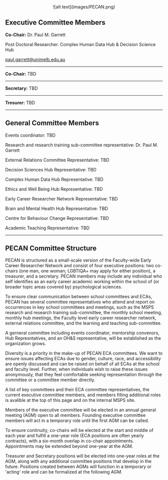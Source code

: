 <center> ![alt text](images/PECAN.png) </center>

## Executive Committee Members

**Co-Chair:** Dr. Paul M. Garrett

Post Doctoral Researcher. Complex Human Data Hub & Decision Science Hub

paul.garrett@unimelb.edu.au

---

**Co-Chair:** TBD

---

**Secretary:** TBD

---

**Tresurer:** TBD

---

## General Committee Members
Events coordinator: TBD

Research and research training sub-committee representative: Dr. Paul M. Garrett

External Relations Committee Representative: TBD

Decision Sciences Hub Representative: TBD

Complex Human Data Hub Representative: TBD

Ethics and Well Being Hub Representative: TBD

Early Career Researcher Network Representative: TBD

Brain and Mental Health Hub Representative: TBD

Centre for Behaviour Change Representative: TBD

Academic Teaching Representative: TBD

--- 

## PECAN Committee Structure

PECAN is structured as a small-scale version of the Faculty-wide Early Career Researcher Network and consist of four executive positions: two co-chairs (one man, one woman; LGBTIQA+ may apply for either position), a treasurer, and a secretary. PECAN members may include any individual who self identifies as an early career academic working within the school of (or broader topic areas covered by) psychological sciences.

To ensure clear communication between school committees and ECAs, PECAN has several committee representatives who attend and report on occurrences in key school committees and meetings, such as the MSPS research and research training sub-committee, the monthly school meeting, monthly hub meetings, the Faculty level early career researcher network, external relations committee, and the learning and teaching sub-committee. 

A gerneral committee including events coordinator, mentorship convenors, Hub Represntatives, and an OH&S representative, will be established as the organization grows.

Diversity is a priority in the make-up of PECAN ECA committees. We want to ensure issues affecting ECAs due to gender, culture, race, and accessibility are openly discussed and can be raised on behalf of all ECAs at the school and faculty level. Further, when individuals wish to raise these issues anonymously, that they feel comfortable seeking representation through the committee or a committee member directly.

A list of key committees and their ECA committee representatives, the current executive committee members, and members filling additional roles is avalible at the top of this page and on the internal MSPS site.

Members of the executive committee will be elected in an annual general meeting (AGM) open to all members. Founding executive committee members will act in a temporary role until the first AGM can be called.

To ensure continuity, co-chairs will be elected at the start and middle of each year and fulfill a one-year role (ECA positions are often yearly contracts), with a six-month overlap in co-chair appointments. Appointments may be extended beyond one-year at the AGM.

Treasurer and Secretary positions will be elected into one-year roles at the AGM, along with any additional committee positions that develop in the future. Positions created between AGMs will function in a temporary or 'acting' role and can be formalized at the following AGM.


